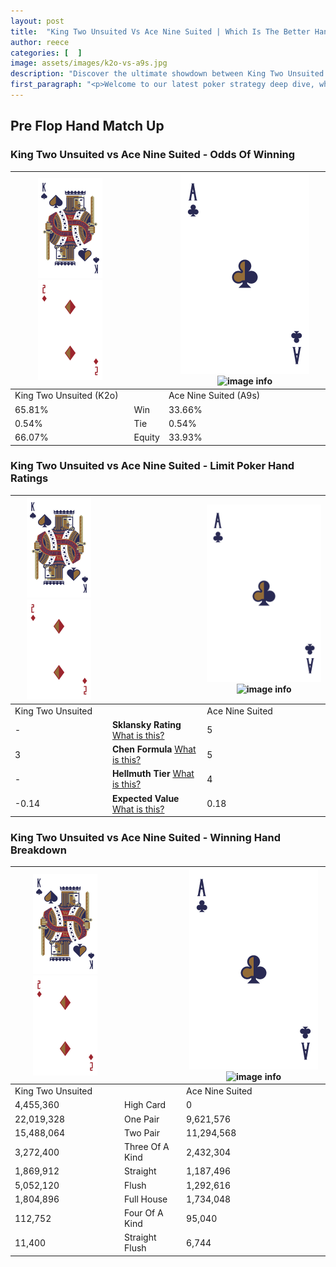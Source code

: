 ```yaml
---
layout: post
title:  "King Two Unsuited Vs Ace Nine Suited | Which Is The Better Hand In Poker? A Complete Guide"
author: reece
categories: [  ]
image: assets/images/k2o-vs-a9s.jpg
description: "Discover the ultimate showdown between King Two Unsuited and Ace Nine Suited in poker! Uncover the odds, strategies, and scenarios where one hand triumphs over the other. Get ready to up your poker game with this thrilling analysis."
first_paragraph: "<p>Welcome to our latest poker strategy deep dive, where we're pitting two distinct hands against each other in a high-stakes showdown: King Two Unsuited vs Ace Nine Suited.</p><p>In the dynamic world of poker, every decision counts, and knowing which hand holds the upper hand is key to your success at the table.</p><p>In this article, we'll dissect these two hands, explore the scenarios where one dominates the other, and equip you with the knowledge to make strategic choices that can tip the odds in your favor.</p><p>Get ready to unravel the intriguing dynamics of these poker hands and elevate your game to new heights.</p>"
---
```




[comment]: # (sp0)

## Pre Flop Hand Match Up

<div class="table hand-ratings" markdown="1"> 



### King Two Unsuited vs Ace Nine Suited - Odds Of Winning


    
| ![image info](assets/images/hand1/K.png) ![image info](assets/images/hand1/2o.png) |  | ![image info](assets/images/hand2/A.png) ![image info](assets/images/hand2/9s.png) |
| -------- | -------- | -------- |
| King Two Unsuited (K2o) |  | Ace Nine Suited (A9s) |
| 65.81% | Win | 33.66% |
| 0.54% | Tie | 0.54% |
| 66.07% | Equity | 33.93% |




[comment]: # (sp1)



### King Two Unsuited vs Ace Nine Suited - Limit Poker Hand Ratings


    
| ![image info](assets/images/hand1/K.png) ![image info](assets/images/hand1/2o.png) |  | ![image info](assets/images/hand2/A.png) ![image info](assets/images/hand2/9s.png) |
| -------- | -------- | -------- |
| King Two Unsuited |  | Ace Nine Suited |
| - | **Sklansky Rating** [What is this?](/sklansky-rating-explained) | 5 |
| 3 | **Chen Formula** [What is this?](/chen-formula-explained) | 5 |
| - | **Hellmuth Tier** [What is this?](/Hellmuth-tier-explained) | 4 |
| -0.14 | **Expected Value** [What is this?](/expected-value-explained) | 0.18 |




[comment]: # (sp2)



### King Two Unsuited vs Ace Nine Suited - Winning Hand Breakdown


    
| ![image info](assets/images/hand1/K.png) ![image info](assets/images/hand1/2o.png) |  | ![image info](assets/images/hand2/A.png) ![image info](assets/images/hand2/9s.png) |
| -------- | -------- | -------- |
| King Two Unsuited |  | Ace Nine Suited |
| 4,455,360 | High Card | 0 |
| 22,019,328 | One Pair | 9,621,576 |
| 15,488,064 | Two Pair | 11,294,568 |
| 3,272,400 | Three Of A Kind | 2,432,304 |
| 1,869,912 | Straight | 1,187,496 |
| 5,052,120 | Flush | 1,292,616 |
| 1,804,896 | Full House | 1,734,048 |
| 112,752 | Four Of A Kind | 95,040 |
| 11,400 | Straight Flush | 6,744 |




[comment]: # (sp3)



</div>

[comment]: # (sp4)



[comment]: # (sp5)

